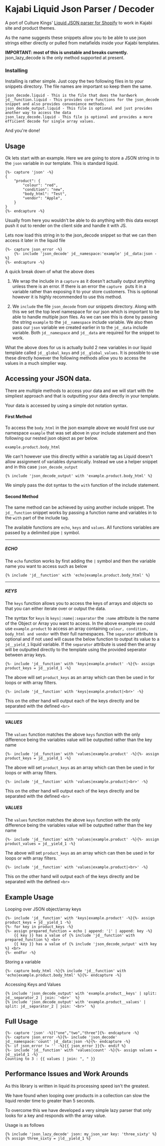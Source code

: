 # Kajabi Liquid Json Parser / Decoder

A port of Culture Kings' [Liquid JSON parser for Shopify](https://github.com/culturekings/shopify-json-parser) to work in Kajabi site and product themes.

As the name suggests these snippets allow you to be able to use json strings either directly or pulled from metafields inside your Kajabi templates.

**IMPORTANT: most of this is unstable and breaks currently.** json_lazy_decode is the only method supported at present.

### Installing

Installing is rather simple. Just copy the two following files in to your snippets directory. The file names are important so keep them the same.

```
json_decode.liquid - This is the file that does the hardwork
jd__function.liquid - This provides core functions for the json_decode snippet and also provides convenience methods.
json_decode_output.liquid - This file is optional and just provides another way to access the data
json_lazy_decode.liquid - This file is optional and provides a more efficient decode for single array values.
```

And you're done!

## Usage

Ok lets start with an example. Here we are going to store a JSON string in to the `json` variable in our template. This is standard liquid.

```liquid
{%- capture 'json' -%}
{
    "product": {
        "colour": "red",
        "condition": "new",
        "body_html": "Test",
        "vendor": "Apple",
	}
}
{%- endcapture -%}
```

Usually from here you wouldn't be able to do anything with this data except push it out to render on the client side and handle it with JS.

Lets now load this string in to the json_decode snippet so that we can then access it later in the liquid file

```liquid
{%- capture json_error -%}
    {%- include 'json_decode' jd__namespace:'example' jd__data:json -%}
{%- endcapture -%}
```

A quick break down of what the above does

1. We wrap the include in a `capture` as it doesn't actually output anything unless there is an error.
  If there is an error the `capture ` puts it in a variable rather than exposing it to your store customers.
  This is optional however it is highly recommended to use this method.

2. We `include` the file `json_decode` from our snippets directory. Along with this we set the top level namespace for our json which is important to be able to handle multiple json files.
  As we can see this is done by passing the string `example` to the `jd__namespace` include variable. We also then pass our `json` variable we created earlier in to the `jd__data` include variable.
  Both `jd__namespace` and `jd__data` are required for the snippet to work.

What the above does for us is actually build 2 new variables in our liquid template called `jd__global_keys` and `jd__global_values`. It is possible to use these directly however the
following methods allow you to access the values in a much simplier way.

## Accessing your JSON data.

There are multiple methods to access your data and we will start with the simpliest approach and that is outputting your data directly in your template.

Your data is accessed by using a simple dot notation syntax.

#### First Method


To access the `body_html` in the json example above we would first use our namespace `example` that was set above in your include statement and then following our nested json object as per below.

`example.product.body_html`

We can't however use this directly within a variable tag as Liquid doesn't allow assignment of variables dynamically. Instead we use a helper snippet and in this case `json_decode_output`

`{% include 'json_decode_output' with 'example.product.body_html' %}`

We simply pass the dot syntax to the `with` function of the include statement.

#### Second Method

The same method can be achieved by using another include snippet. The `jd__function` snippet works by passing a function name and variables in to the `with` part of the include tag.

The available functions are `echo`, `keys` and `values`. All functions variables are passed by a delimited pipe `|` symbol.

-----

##### ECHO

The `echo` function works by first adding the `|` symbol and then the variable name you want to access such as below

```liquid
{% include 'jd__function' with 'echo|example.product.body_html' %}
```

-----

##### KEYS

The `keys` function allows you to access the keys of arrays and objects so that you can either iterate over or output the data.

The syntax for `keys` is `keys|:name|:separator` the `:name` attribute is the name of the Object or Array you want to access. In the above example we could use `example.product` to
access an array containing `colour, condition, body_html and vendor` with their full namespaces. The `separator` attribute is optional and if not used will cause the below function to output its
 value to a `jd__yield_1` liquid variable. If the `separator` attribute is used then the array will be outputted directly to the template using the provided seperator between array keys.

```liquid
{%- include 'jd__function' with 'keys|example.product' -%}{%- assign product_keys = jd__yield_1 -%}
```
The above will set `product_keys` as an array which can then be used in for loops or with array filters.

```liquid
{%- include 'jd__function' with 'keys|example.product|<br>' -%}
```

This on the other hand will output each of the keys directly and be separated with the defined `<br>`

-------

##### VALUES

The `values` function matches the above `keys` function with the only difference being the variables value will be outputted rather than the key name

```liquid
{%- include 'jd__function' with 'values|example.product' -%}{%- assign product_keys = jd__yield_1 -%}
```
The above will set `product_keys` as an array which can then be used in for loops or with array filters.

```liquid
{%- include 'jd__function' with 'values|example.product|<br>' -%}
```

This on the other hand will output each of the keys directly and be separated with the defined `<br>`

##### VALUES

The `values` function matches the above `keys` function with the only difference being the variables value will be outputted rather than the key name

```liquid
{%- include 'jd__function' with 'values|example.product' -%}{%- assign product_values = jd__yield_1 -%}
```
The above will set `product_keys` as an array which can then be used in for loops or with array filters.

```liquid
{%- include 'jd__function' with 'values|example.product|<br>' -%}
```

This on the other hand will output each of the keys directly and be separated with the defined `<br>`

## Example Usage

Looping over JSON object/array keys

```liquid
{%- include 'jd__function' with 'keys|example.product' -%}{%- assign product_keys = jd__yield_1 -%}
{%- for key in product_keys -%}
{%- assign prepared_function = echo | append: '|' | append: key -%}
    {{ key }} has a value of {% include 'jd__function' with prepared_function %} <br>
    {{ key }} has a value of {% include 'json_decode_output' with key %} <br>
{%- endfor -%}
```

Storing a variable

```liquid
{%- capture body_html -%}{% include 'jd__function' with 'echo|example.product.body_html' %}{%- endcapture -%}
```

Accessing Keys and Values

```liquid
{% include 'json_decode_output' with 'example.product__keys' | split: jd__separator_2 | join: '<br>'  %}
{% include 'json_decode_output' with 'example.product__values' | split: jd__separator_2 | join: '<br>'  %}
```

## Full Usage

```liquid
{%- capture 'json' -%}["one","two","three"]{%- endcapture -%}
{%- capture json_error -%}{%- include 'json_decode' jd__namespace:'count' jd__data:json -%}{%- endcapture -%}
{%- if json_error != '' -%}{{ json_error }}{%- endif %}
{%- include 'jd__function' with 'values|count' -%}{%- assign values = jd__yield_1 -%}
Counting to 3 : {{ values | join: ", " }}
```

## Performance Issues and Work Arounds

As this library is written in liquid its processing speed isn't the greatest. 

We have found when looping over products in a collection can slow the liquid render time to greater than 5 seconds.

To overcome this we have developed a very simple lazy parser that only looks for a key and responds with the array value.

Usage is as follows

```liquid
{% include 'json_lazy_decode' json: my_json_var key: 'three_sixty' %}{% assign three_sixty = jld__yield_1 %}
```
